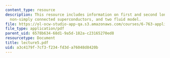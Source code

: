 ```yaml
---
content_type: resource
description: This resource includes information on first and second london equations,
  non-simply connected superconductors, and two fluid model.
file: https://ol-ocw-studio-app-qa.s3.amazonaws.com/courses/6-763-applied-superconductivity-fall-2005/a3c4179f7cf3f234fd3da76048d8420b_lecture5.pdf
file_type: application/pdf
parent_uid: 6578b634-68d1-9a5d-182a-c23165270ed8
resourcetype: Document
title: lecture5.pdf
uid: a3c4179f-7cf3-f234-fd3d-a76048d8420b
---
```

